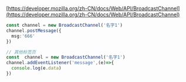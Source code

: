 [https://developer.mozilla.org/zh-CN/docs/Web/API/BroadcastChannel](https://developer.mozilla.org/zh-CN/docs/Web/API/BroadcastChannel)

```typescript
const channel = new BroadcastChannel('名字1')
channel.postMessage({
  msg:'666'
})

// 其他标签页
const  channel = new BroadcastChannel('名字1')
channel.addEventListener('message',(e)=>{
  console.log(e.data)
})
```
